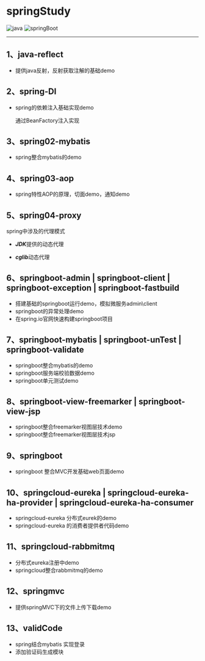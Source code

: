 # springStudy

![java](https://img.shields.io/badge/JAVA-1.8+-green.svg)  ![springBoot](https://img.shields.io/badge/springboot-green.svg)

---

## 1、java-reflect

* 提供java反射，反射获取注解的基础demo

## 2、spring-DI

* spring的依赖注入基础实现demo

  通过BeanFactory注入实现

## 3、spring02-mybatis

* spring整合mybatis的demo

## 4、spring03-aop

* spring特性AOP的原理，切面demo，通知demo

## 5、spring04-proxy

spring中涉及的代理模式

* ***JDK***提供的动态代理

* ***cglib***动态代理

## 6、springboot-admin | springboot-client | springboot-exception | springboot-fastbuild

* 搭建基础的springboot运行demo，模拟微服务admin\client
* springboot的异常处理demo
* 在spring.io官网快速构建springboot项目

## 7、springboot-mybatis | springboot-unTest | springboot-validate

* springboot整合mybatis的demo
* springboot服务端校验数据demo
* springboot单元测试demo

## 8、springboot-view-freemarker | springboot-view-jsp

* springboot整合freemarker视图层技术demo
* springboot整合freemarker视图层技术jsp

## 9、springboot

* springboot 整合MVC开发基础web页面demo

## 10、springcloud-eureka  | springcloud-eureka-ha-provider | springcloud-eureka-ha-consumer

* springcloud-eureka 分布式eurek的demo
* springcloud-eureka 的消费者提供者代码demo

## 11、springcloud-rabbmitmq

* 分布式eureka注册中demo
* springcloud整合rabbmitmq的demo

## 12、springmvc

* 提供springMVC下的文件上传下载demo

## 13、validCode

* spring结合mybatis 实现登录
* 添加验证码生成模块